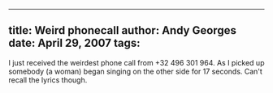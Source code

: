 -----
title:  Weird phonecall
author: Andy Georges
date: April 29, 2007
tags: 
-----







I just received the weirdest phone call from +32 496 301 964. As I
picked up somebody (a woman) began singing on the other side for 17
seconds. Can't recall the lyrics though.




